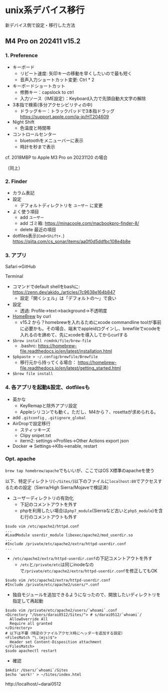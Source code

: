 # unix系デバイス移行
新デバイス側で設定・移行した方法

## M4 Pro on 202411 v15.2
### 1. Preference

- キーボード
  - リピート速度: 矢印キーの移動を早くしたいので最も短く
  - 音声入力ショートカット変更: Ctrl * 2
- キーボードショートカット
  - 修飾キー：capslock to ctrl
  - 入力ソース（IME設定）：Keyboard入力で先頭自動大文字の解除
- 3本指で検索(多分アクセシビリティの中)
  - ドラッグキー：トラックパッドで3本指ドラッグ　https://support.apple.com/ja-jp/HT204609
- Night Shift
  - 色温度と時間帯
- コントロールセンター
  - bluetoothをメニューバーに表示
  - 時計を秒まで表示

cf. 2018MBP to Apple M3 Pro on 20231120 の場合

（同上）

### 2. Finder

- カラム表記
- 設定
  - デフォルトディレクトリを `ユーザー` に変更
- よく使う項目
  - add `ユーザー`
  - add ゴミ箱: https://minacoole.com/macbookpro-finder-8/
  - delete 最近の項目
- dotfiles表示(`Cmd+Shift+.`)　https://qiita.com/cs_sonar/items/aa0f0d5ddfbc108e4b8e

### 3. アプリ

Safari->GitHub

Terminal

- コマンドでdefault shellをbashに: https://zenn.dev/akido_/articles/7c9638e164b847
  - 設定「開くシェル」は「デフォルトの〜」で良い
- 設定
  - 透過: Profile->text->background->不透明度
- [HomeBrew](https://brew.sh/) by curl
  - v15.2 から？homebrewを入れるためにxcode commandline toolが事前に必要かも。その場合、端末でappleidログインし、brewfileでxcodeを入れるのを諦めて、先にxcodeを導入してからcurlする
- `$brew install rcmdnk/file/brew-file`
  - .bashrc: https://homebrew-file.readthedocs.io/en/latest/installation.html
- `$pbpaste > ~/.config/brewfile/Brewfile`
  - 移行元から持ってくる場合： https://homebrew-file.readthedocs.io/en/latest/getting_started.html
- `$brew file install`

### 4. 各アプリを起動&設定、dotfilesも

- 英かな
  - KeyRemapと除外アプリ設定
  - Appleシリコンでも動く。ただし、M4から？、rosettaが求められる。
- add `.gitconfig` , `.gitignore_global`
- AirDropで設定移行
  - スティッキーズ
  - Clipy snipet.txt
  - iterm2: settings->Profiles->Other Actions export json
- Docker => Settings->K8s->enable, restart

### Opt. apache

`brew tap homebrew/apache`でもいいが、ここではOS X標準のapacheを使う

以下、特定ディレクトリ(`~/Sites/`)以下のファイルに`localhost:80`でアクセスするための設定（Sierra/High Sierra/Mojaveで検証済）

- ユーザーディレクトリの有効化
  - 下記のコメントアウトを外す
  - phpを利用したい場合は`php7_module`(Sierraなど古いと`php5_module`)を含む行のコメントアウトも外す

```
$sudo vim /etc/apache2/httpd.conf
...
#LoadModule userdir_module libexec/apache2/mod_userdir.so
...
#Include /private/etc/apache2/extra/httpd-userdir.conf
...
```

- `/etc/apache2/extra/httpd-userdir.conf`の下記コメントアウトを外す
  - `/etc`と`/private/etc`は同じinodeなので`/private/etc/apache2/extra/httpd-userdir.conf`を修正してもOK

```
$sudo vim /etc/apache2/extra/httpd-userdir.conf
#Include /private/etc/apache2/users/*.conf
```

- 独自モジュールを追加できるようになったので、開放したいディレクトリを指定して再起動

```
$sudo vim /private/etc/apache2/users/`whoami`.conf
<Directory "/Users/darai0512/Sites/"> # s/darai0512/`whoami`/
  AllowOverride All
  Require all granted
</Directory>
# 以下は不要（特定のファイルアクセス時にヘッダーを追加する設定）
<FilesMatch "\.(mjs)$">
  Header set Content-Disposition attachment
</FilesMatch>
$sudo apachectl restart
```

- 確認

```
$mkdir /Users/`whoami`/Sites
$echo 'work!' > ~/Sites/index.html
```

http://localhost/~darai0512
